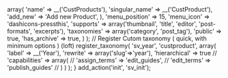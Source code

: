 <?php

add_action('after_setup_theme', 'uncode_language_setup');

function uncode_language_setup()

{

	load_child_theme_textdomain('uncode', get_stylesheet_directory() . '/languages');

}



function theme_enqueue_styles()

{

	$production_mode = ot_get_option('_uncode_production');

	$resources_version = ($production_mode === 'on') ? null : rand();

	$parent_style = 'uncode-style';

	$child_style = array('uncode-custom-style');

	wp_enqueue_style($parent_style, get_template_directory_uri() . '/library/css/style.css', array(), $resources_version);

	wp_enqueue_style('child-style', get_stylesheet_directory_uri() . '/style.css', $child_style, $resources_version);

}

add_action('wp_enqueue_scripts', 'theme_enqueue_styles');







function sv_init() {

	// Register Cutom post type ( quick, with minimum options ) (loft)

	register_post_type('custproduct',

		array(

			'labels' => array(

				'name' => __('CustProducts'),

				'singular_name' => __('CustProduct'),

				'add_new' => 'Add new Product',



			),

			'menu_position' => 15,

			'menu_icon' => 'dashicons-pressthis',

			'supports' => array('thumbnail', 'title', 'editor', 'post-formats', 'excerpts'),

			'taxonomies' => array('category', 'post_tag'),

			'public' => true,

			'has_archive' => true,

		)

	);

	// Register Cutom taxonomy ( quick, with minimum options ) (loft)

	register_taxonomy(

		'sv_year',

		'custproduct',

		array(

			'label' => __('Year'),

			'rewrite' => array('slug'=>'year'),

			'hierarchical' => true

			// 'capabilities' => array(

			// 	'assign_terms' => 'edit_guides',

			// 	'edit_terms' => 'publish_guides'

			// )

		)

	);

}

add_action('init', 'sv_init');
